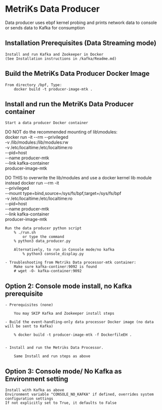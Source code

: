 # MetriKs Data Producer

Data producer uses ebpf kernel probing and prints network data to console or sends data to Kafka for consumption
 
## Installation Prerequisites (Data Streaming mode) 

    Install and run Kafka and Zookeeper in Docker 
    (See Installation instructions in /kafka/Readme.md) 

## Build the MetriKs Data Producer Docker Image
        
    From directory /bpf, Type:
        docker build -t producer-image-mtk .

## Install and run the MetriKs Data Producer container

    Start a data producer Docker container

DO NOT do the recommended mounting of lib\modules:     
    docker run -it --rm --privileged \
        -v /lib/modules:/lib/modules:rw \
        -v /etc/localtime:/etc/localtime:ro \
        --pid=host \
        --name producer-mtk \
        --link kafka-container \
        producer-image-mtk

DO THIS to overwrite the lib/modules and use a docker kernel lib module instead
    docker run --rm -it \
        --privileged \
        --mount type=bind,source=/sys/fs/bpf,target=/sys/fs/bpf \
        -v /etc/localtime:/etc/localtime:ro \
        --pid=host \
        --name producer-mtk \
        --link kafka-container \
        producer-image-mtk



    Run the data producer python script
        % ./run.sh
            or type the command
        % python3 data_producer.py

        Alternatively, to run in Console mode/no kafka
            % python3 console_display.py    

    - Troubleshooting from Metriks Data processor-mtk container:
        Make sure kafka-continer:9092 is found 
        # wget -O- kafka-container:9092

## Option 2: Console mode install, no Kafka prerequisite

    - Prerequisites (none)

        You may SKIP Kafka and Zookeeper install steps

    - Build the event-handling-only data processor Docker image (no data will be sent to Kafka)

        % docker build -t producer-image-mtk -f DockerfileEH .


    - Install and run the Metriks Data Processor.

        Same Install and run steps as above 

## Option 3: Console mode/ No Kafka as Environment setting 
    
    Install with Kafka as above
    Environment variable "CONSOLE_NO_KAFKA" if defined, overrides system configuration settings
    If not explicitly set to True, it defaults to False
      

        

            
              